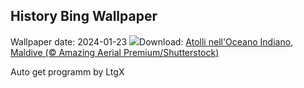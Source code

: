 ## History Bing Wallpaper
Wallpaper date: 2024-01-23
![](https://www.bing.com/th?id=OHR.MaldivesAtolls_IT-IT6509796728_UHD.jpg&w=1000)Download: [Atolli nell'Oceano Indiano, Maldive (© Amazing Aerial Premium/Shutterstock)](https://www.bing.com/th?id=OHR.MaldivesAtolls_IT-IT6509796728_UHD.jpg)

Auto get programm by LtgX
